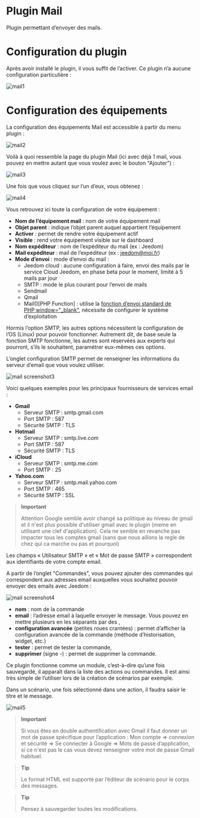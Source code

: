 # Plugin Mail

Plugin permettant d’envoyer des mails.

# Configuration du plugin 

Après avoir installé le plugin, il vous suffit de l’activer. Ce plugin n’a aucune configuration particulière :

![mail1](./images/mail1.PNG)

# Configuration des équipements 

La configuration des équipements Mail est accessible à partir du menu plugin :

![mail2](./images/mail2.PNG)

Voilà à quoi ressemble la page du plugin Mail (ici avec déjà 1 mail, vous pouvez en mettre autant que vous voulez avec le bouton "Ajouter") :

![mail3](./images/mail3.PNG)

Une fois que vous cliquez sur l’un d’eux, vous obtenez :

![mail4](./images/mail4.PNG)

Vous retrouvez ici toute la configuration de votre équipement :

-   **Nom de l’équipement mail** : nom de votre équipement mail
-   **Objet parent** : indique l’objet parent auquel appartient l’équipement
-   **Activer** : permet de rendre votre équipement actif
-   **Visible** : rend votre équipement visible sur le dashboard
-   **Nom expéditeur** : nom de l’expéditeur du mail (ex : Jeedom)
-   **Mail expéditeur** : mail de l’expéditeur (ex : <jeedom@moi.fr>)
-   **Mode d’envoi** : mode d’envoi du mail :
    -   Jeedom cloud : aucune configuration à faire, envoi des mails par le service Cloud Jeedom, en phase beta pour le moment, limité à 5 mails par jour
    -   SMTP : mode le plus courant pour l’envoi de mails
    -   Sendmail
    -   Qmail
    -   Mail()\[PHP Function\] : utilise la [fonction d’envoi standard de PHP,window="\_blank"](http://fr.php.net/manual/fr/function.mail.php), nécessite de configurer le système d’exploitation

Hormis l’option SMTP, les autres options nécessitent la configuration de l’OS (Linux) pour pouvoir fonctionner. Autrement dit, de base seule la fonction SMTP fonctionne, les autres sont réservées aux experts qui pourront, s’ils le souhaitent, paramétrer eux-mêmes ces options.

L’onglet configuration SMTP permet de renseigner les informations du serveur d’email que vous voulez utiliser.

![mail screenshot3](./images/mail_screenshot3.jpg)

Voici quelques exemples pour les principaux fournisseurs de services email :

-   **Gmail**
    -   Serveur SMTP : smtp.gmail.com
    -   Port SMTP : 587
    -   Sécurité SMTP : TLS
-   **Hotmail**
    -   Serveur SMTP : smtp.live.com
    -   Port SMTP : 587
    -   Sécurité SMTP : TLS
-   **iCloud**
    -   Serveur SMTP : smtp.me.com
    -   Port SMTP : 25
-   **Yahoo.com**
    -   Serveur SMTP : smtp.mail.yahoo.com
    -   Port SMTP : 465
    -   Sécurité SMTP : SSL

> **Important**
>
> Attention Google semble avoir changé sa politique au niveau de gmail et il n'est plus possible d'utiliser gmail avec le plugin (meme en utilisant une clef d'application). Cela ne semble en revanche pas impacter tous les comptes gmail (sans que nous aillons la regle de chez qui ca marche ou pas et pourquoi)

Les champs « Utilisateur SMTP » et « Mot de passe SMTP » correspondent aux identifiants de votre compte email.

A partir de l’onglet "Commandes", vous pouvez ajouter des commandes qui correspondent aux adresses email auxquelles vous souhaitez pouvoir envoyer des emails avec Jeedom :

![mail screenshot4](./images/mail_screenshot4.jpg)

-   **nom** : nom de la commande
-   **email** : l’adresse email à laquelle envoyer le message. Vous pouvez en mettre plusieurs en les séparants par des ,
-   **configuration avancée** (petites roues crantées) : permet     d’afficher la configuration avancée de la commande (méthode     d’historisation, widget, etc.)
-   **tester** : permet de tester la commande,
-   **supprimer** (signe -) : permet de supprimer la commande.

Ce plugin fonctionne comme un module, c’est-à-dire qu’une fois sauvegardé, il apparaît dans la liste des actions ou commandes. Il est ainsi très simple de l’utiliser lors de la création de scénarios par exemple.

Dans un scénario, une fois sélectionné dans une action, il faudra saisir le titre et le message.

![mail5](./images/mail5.jpg)

> **Important**
>
> Si vous êtes en double authentification avec Gmail il faut donner un mot de passe spécifique pour l’application : Mon compte ⇒ connexion et sécurité ⇒ Se connecter à Google ⇒ Mots de passe d’application, si ce n'est pas le cas vous devez renseigner votre mot de passe Gmail habituel.

> **Tip**
>
> Le format HTML est supporté par l’éditeur de scénario pour le corps des messages.

> **Tip**
>
> Pensez à sauvegarder toutes les modifications.

